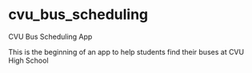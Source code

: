# cvu_bus_scheduling

CVU Bus Scheduling App

This is the beginning of an app to help students find their buses at CVU High School

